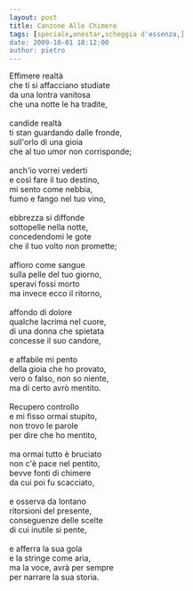 ```yaml
---
layout: post
title: Canzone Alle Chimere
tags: [speciale,onestar,scheggia d'essenza,]
date: 2009-10-01 18:12:00
author: pietro
---
```

Effimere realtà<br/>che ti si affacciano studiate<br/>da una lontra vanitosa<br/>che una notte le ha tradite,<br/><br/>candide realtà<br/>ti stan guardando dalle fronde,<br/>sull'orlo di una gioia<br/>che al tuo umor non corrisponde;<br/><br/>anch'io vorrei vederti<br/>e così fare il tuo destino,<br/>mi sento come nebbia,<br/>fumo e fango nel tuo vino,<br/><br/>ebbrezza si diffonde<br/>sottopelle nella notte,<br/>concedendomi le gote<br/>che il tuo volto non promette;<br/><br/>affioro come sangue<br/>sulla pelle del tuo giorno,<br/>speravi fossi morto<br/>ma invece ecco il ritorno,<br/><br/>affondo di dolore<br/>qualche lacrima nel cuore,<br/>di una donna che spietata<br/>concesse il suo candore,<br/><br/>e affabile mi pento<br/>della gioia che ho provato,<br/>vero o falso, non so niente,<br/>ma di certo avrò mentito.<br/><br/>Recupero controllo<br/>e mi fisso ormai stupito,<br/>non trovo le parole<br/>per dire che ho mentito,<br/><br/>ma ormai tutto è bruciato<br/>non c'è pace nel pentito,<br/>bevve fonti di chimere<br/>da cui poi fu scacciato,<br/><br/>e osserva da lontano<br/>ritorsioni del presente,<br/>conseguenze delle scelte<br/>di cui inutile si pente,<br/><br/>e afferra la sua gola<br/>e la stringe come aria,<br/>ma la voce, avrà per sempre<br/>per narrare la sua storia.
